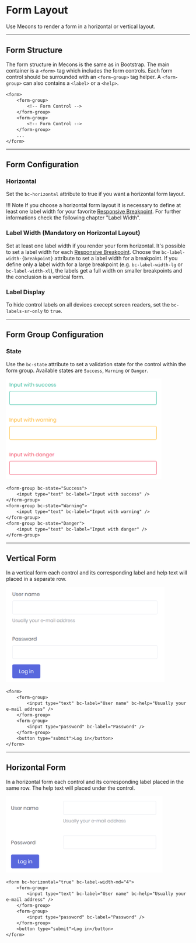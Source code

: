# Form Layout

Use Mecons to render a form in a horizontal or vertical layout.

---

## Form Structure

The form structure in Mecons is the same as in Bootstrap. The main container is a `<form>` tag which includes the form controls. Each form control should be surrounded with an `<form-group>` tag helper. A `<form-group>` can also contains a `<label>` or a `<help>`.

```markup
<form>
    <form-group>
        <!-- Form Control -->
    </form-group>
    <form-group>
        <!-- Form Control -->
    </form-group>
    ...
</form>
```

---

## Form Configuration

### Horizontal

Set the `bc-horizontal` attribute to true if you want a horizontal form layout.

!!! Note
    If you choose a horizontal form layout it is necessary to define at least one label width for your favorite [Responsive Breakpoint](https://getbootstrap.com/docs/4.0/layout/overview/#responsive-breakpoints). For further informations check the following chapter "Label Width".

### Label Width (Mandatory on Horizontal Layout)

Set at least one label width if you render your form horizontal. It's possible to set a label width for each [Responsive Breakpoint](https://getbootstrap.com/docs/4.0/layout/overview/#responsive-breakpoints). Choose the `bc-label-width-{breakpoint}` attribute to set a label width for a breakpoint. If you define only a label width for a large breakpoint (e.g. `bc-label-width-lg` or `bc-label-width-xl`), the labels get a full width on smaller breakpoints and the conclusion is a vertical form.

### Label Display

To hide control labels on all devices execept screen readers, set the `bc-labels-sr-only` to `true`.

---

## Form Group Configuration

### State

Use the `bc-state` attribute to set a validation state for the control within the form group. Available states are `Success`, `Warning` or `Danger`.

<img src="img/form-layout_01.png" width="426" alt="Form Group State" />

```markup
<form-group bc-state="Success">
    <input type="text" bc-label="Input with success" />
</form-group>
<form-group bc-state="Warning">
    <input type="text" bc-label="Input with warning" />
</form-group>
<form-group bc-state="Danger">
    <input type="text" bc-label="Input with danger" />
</form-group>
```

---

## Vertical Form

In a vertical form each control and its corresponding label and help text will placed in a separate row.

<img src="img/form-layout_02.png" width="434" alt="Vertical Form Layout" />

```markup
<form>
    <form-group>
        <input type="text" bc-label="User name" bc-help="Usually your e-mail address" />
    </form-group>
    <form-group>
        <input type="password" bc-label="Password" />
    </form-group>
    <button type="submit">Log in</button>
</form>
```

---

## Horizontal Form

In a horizontal form each control and its corresponding label placed in the same row. The help text will placed under the control.

<img src="img/form-layout_03.png" width="429" alt="Horizontal Form Layout" />

```markup
<form bc-horizontal="true" bc-label-width-md="4">
    <form-group>
        <input type="text" bc-label="User name" bc-help="Usually your e-mail address" />
    </form-group>
    <form-group>
        <input type="password" bc-label="Password" />
    </form-group>
    <button type="submit">Log in</button>
</form>
```